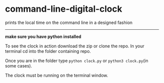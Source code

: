 # command-line-digital-clock
prints the local time on the command line in a designed fashion

___
**make sure you have python installed**

To see the clock in action download the zip or clone the repo.
In your terminal cd into the folder containing repo.

Once you are in the folder type `python clock.py` or `python3 clock.py`(in some cases).

The clock must be running on the terminal window.
